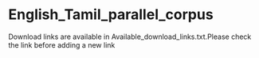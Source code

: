 # English_Tamil_parallel_corpus
Download links are available in Available_download_links.txt.Please check the link before adding a new link
